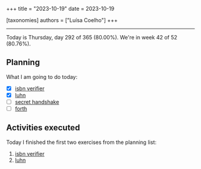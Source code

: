 +++
title = "2023-10-19"
date = 2023-10-19

[taxonomies]
authors = ["Luísa Coelho"]
+++

---

Today is Thursday, day 292 of 365 (80.00%). We're in week 42 of 52 (80.76%). 

## Planning

What I am going to do today: 

- [x] [isbn verifier](https://exercism.org/tracks/dart/exercises/isbn-verifier)
- [x] [luhn](https://exercism.org/tracks/dart/exercises/luhn)
- [ ] [secret handshake](https://exercism.org/tracks/dart/exercises/secret-handshake)
- [ ] [forth](https://exercism.org/tracks/dart/exercises/forth)

## Activities executed

Today I finished the first two exercises from the planning list:
1. [isbn verifier](https://github.com/LuCCoelho/Exercism-Solutions/tree/main/dart/isbn-verifier)
2. [luhn](https://github.com/LuCCoelho/Exercism-Solutions/tree/main/dart/luhn)
